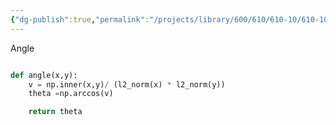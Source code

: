 ```yaml
---
{"dg-publish":true,"permalink":"/projects/library/600/610/610-10/610-10-b/","noteIcon":"0","created":"2024-01-29T21:27:48.745+09:00","updated":"2024-01-29T23:07:49.916+09:00"}
---
```





Angle
```python

def angle(x,y):
    v = np.inner(x,y)/ (l2_norm(x) * l2_norm(y))
    theta =np.arccos(v)

    return theta


```